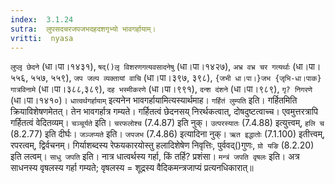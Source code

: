 ```yaml
---
index:  3.1.24
sutra:  लुपसदचरजपजभदहदशगृभ्यो भावगर्हायाम्।
vritti:  nyasa
---
```


`लुप्लृ छेदने` (धा।पा।१४३१), `षद्()लृ विशरणगत्यवसादनेषु` (धा।पा।१४२७), `अभ्र वभ्र चर गत्यर्थाः` (धा।पा।५५६, ५५७, ५५९), `जप जल्प व्यक्तायां वाचि` (धा।पा।३९७, ३९८), `{जभी धा।पा।}जभ {जृभि-धा।पाक} गात्रविनामे` (धा।पा।३८८,३८९), `दह भस्मीकरणे` (धा।पा।९९१), `दन्श दंशने` (धा।पा।९८९), `गृ? निगरणे` (धा।पा।१४१०)। `धात्वर्थगर्हायाम्` इत्यनेन भावगर्हायामित्यस्यार्थमाह। `गर्हितं लुम्पति` इति। गर्हितमिति क्रियाविशेषणमेतत्। तेन भावगर्हात्र गम्यते। गर्हितत्वं छेदनसय् निरर्थकत्वात्, दोषदुष्टत्वाच्च। एवमुत्तरत्रापि गर्हितत्वं वेदितव्यम्। `चञ्चूर्यते` इति। `चरफलोश्च` (7.4.87) इति नुक्। `उत्परस्यातः` (7.4.88) इत्युत्त्वम्, `हलि च` (8.2.77) इति दीर्घः। `जञ्जप्यते` इति। `जपजभ` (7.4.86) इत्यादिना नुक्। `ऋत इद्धातोः` (7.1.100) इतीत्त्वम्, रपरत्वम्, द्विर्वचनम्। गिर्याशब्दस्य रेफयकारयोस्तु हलादिशेषेण निवृत्तिः, पुर्ववद्()गुणः, `ग्रो यङि` (8.2.20) इति लत्वम्।
`साधु जपति` इति। नात्र धात्वर्थस्य गर्हा, किं तर्हि? प्रशंसा। `मन्त्रं जपति वृषलः` इति। अत्र साधनस्य वृषलस्य गर्हा गम्यते; वृषलस्य = शूद्रस्य वैदिकमन्त्रजाप्यं प्रत्यनधिकारात्॥
